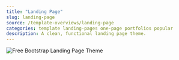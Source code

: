 ```yaml
---
title: "Landing Page"
slug: landing-page
source: /template-overviews/landing-page
categories: template landing-pages one-page portfolios popular
description: A clean, functional landing page theme.
---
```


<img src="http://sbootstrap.BootstrapBasec.netdna-cdn.com/assets/img/templates/landing-page.jpg" class="img-responsive" alt="Free Bootstrap Landing Page Theme">